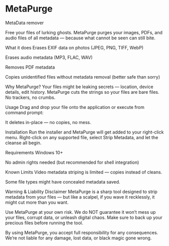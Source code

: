 # MetaPurge
MetaData remover 

Free your files of lurking ghosts.
MetaPurge purges your images, PDFs, and audio files of all metadata — because what cannot be seen can still bite.

What it does
Erases EXIF data on photos (JPEG, PNG, TIFF, WebP)

Erases audio metadata (MP3, FLAC, WAV)

Removes PDF metadata

Copies unidentified files without metadata removal (better safe than sorry)

Why MetaPurge?
Your files might be leaking secrets — location, device details, edit history. MetaPurge cuts the strings so your files are bare files. No trackers, no crumbs.

Usage
Drag and drop your file onto the application or execute from command prompt:


It deletes in-place — no copies, no mess.

Installation
Run the installer and MetaPurge will get added to your right-click menu. Right-click on any supported file, select Strip Metadata, and let the cleanse all begin.

Requirements
Windows 10+

No admin rights needed (but recommended for shell integration)

Known Limits
Video metadata striping is limited — copies instead of cleans.

Some file types might have concealed metadata saved.

Warning & Liability Disclaimer
MetaPurge is a sharp tool designed to strip metadata from your files — but like a scalpel, if you wave it recklessly, it might cut more than you want.

Use MetaPurge at your own risk.
We do NOT guarantee it won’t mess up your files, corrupt data, or unleash digital chaos.
Make sure to back up your precious files before running the tool.

By using MetaPurge, you accept full responsibility for any consequences.
We’re not liable for any damage, lost data, or black magic gone wrong.
